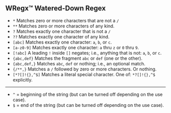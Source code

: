 ## WRegx™ Watered-Down Regex

- `*` Matches zero or more characters that are not a `/`
- `**` Matches zero or more characters of any kind.
- `?` Matches exactly one character that is not a `/`
- `??` Matches exactly one character of any kind.
- `[abc]` Matches exactly one character: `a`, `b`, or `c`.
- `[a-z0-9]` Matches exactly one character: `a` thru `z` or `0` thru `9`.
- `[!abc]` A leading `!` inside `[]` negates; i.e., anything that is not: `a`, `b`, or `c`.
- `{abc,def}` Matches the fragment `abc` or `def` (one or the other).
- `{abc,def,}` Matches `abc`, `def` or nothing; i.e., an optional match.
- `{/**,}` Matches a `/` followed by zero or more characters. Or nothing.
- `[*?[]!{},^$]` Matches a literal special character. One of: `*?[]!{},^$` explicitly.

---

- `^` = beginning of the string (but can be turned off depending on the use case).
- `$` = end of the string (but can be turned off depending on the use case).
